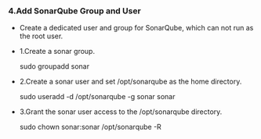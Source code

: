 ### 4.Add SonarQube Group and User

- Create a dedicated user and group for SonarQube, which can not run as the root user.

- 1.Create a sonar group.

    sudo groupadd sonar

- 2.Create a sonar user and set /opt/sonarqube as the home directory.

    sudo useradd -d /opt/sonarqube -g sonar sonar

- 3.Grant the sonar user access to the /opt/sonarqube directory.

    sudo chown sonar:sonar /opt/sonarqube -R